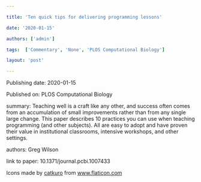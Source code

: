 ---
title: 'Ten quick tips for delivering programming lessons'
date: '2020-01-15'
authors: ['admin']
tags:  ['Commentary', 'None', 'PLOS Computational Biology']
layout: 'post'
---
Publishing date: 2020-01-15

Published on: PLOS Computational Biology

summary: Teaching well is a craft like any other, and success often comes from an accumulation of small improvements rather than from any single large change. This paper describes 10 practices you can use when teaching programming (and other subjects). All are easy to adopt and have proven their value in institutional classrooms, intensive workshops, and other settings.

authors: Greg Wilson

link to paper: 10.1371/journal.pcbi.1007433

Icons made by <a href="https://www.flaticon.com/free-icon/bookshelves_3576884" title="catkuro">catkuro</a> from <a href="https://www.flaticon.com/" title="Flaticon"> www.flaticon.com</a>